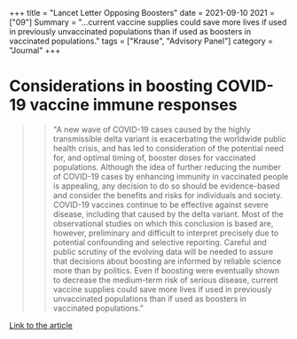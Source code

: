 +++
title = "Lancet Letter Opposing Boosters"
date = 2021-09-10
2021 = ["09"]
Summary = "...current vaccine supplies could save more lives if used in previously unvaccinated populations than if used as boosters in vaccinated populations."
tags = ["Krause", "Advisory Panel"]
category = "Journal"
+++

# Considerations in boosting COVID-19 vaccine immune responses

>> "A new wave of COVID-19 cases caused by the highly transmissible delta variant is exacerbating the worldwide public health crisis, and has led to consideration of the potential need for, and optimal timing of, booster doses for vaccinated populations. Although the idea of further reducing the number of COVID-19 cases by enhancing immunity in vaccinated people is appealing, any decision to do so should be evidence-based and consider the benefits and risks for individuals and society. COVID-19 vaccines continue to be effective against severe disease, including that caused by the delta variant. Most of the observational studies on which this conclusion is based are, however, preliminary and difficult to interpret precisely due to potential confounding and selective reporting. Careful and public scrutiny of the evolving data will be needed to assure that decisions about boosting are informed by reliable science more than by politics. Even if boosting were eventually shown to decrease the medium-term risk of serious disease, current vaccine supplies could save more lives if used in previously unvaccinated populations than if used as boosters in vaccinated populations."

[Link to the article](https://www.medrxiv.org/content/10.1101/2021.08.06.21261707v3)

